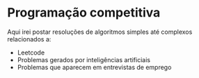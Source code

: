 # Programação competitiva

Aqui irei postar resoluções de algoritmos simples até complexos relacionados a:

<ul>
  <li>Leetcode</li>
  <li>Problemas gerados por inteligências artificiais</li>
  <li>Problemas que aparecem em entrevistas de emprego</li>
</ul>
